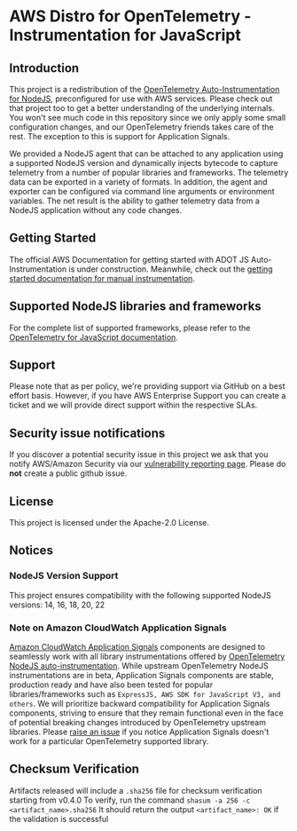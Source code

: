 # AWS Distro for OpenTelemetry - Instrumentation for JavaScript

## Introduction

This project is a redistribution of the [OpenTelemetry Auto-Instrumentation for NodeJS](https://github.com/open-telemetry/opentelemetry-js-contrib/tree/main/metapackages/auto-instrumentations-node),
preconfigured for use with AWS services. Please check out that project too to get a better
understanding of the underlying internals. You won't see much code in this repository since we only
apply some small configuration changes, and our OpenTelemetry friends takes care of the rest. The
exception to this is support for Application Signals.

We provided a NodeJS agent that can be attached to any application using a supported NodeJS version and dynamically injects
bytecode to capture telemetry from a number of popular libraries and frameworks. The telemetry data
can be exported in a variety of formats. In addition, the agent and exporter can be configured via
command line arguments or environment variables. The net result is the ability to gather telemetry
data from a NodeJS application without any code changes.

## Getting Started

The official AWS Documentation for getting started with ADOT JS Auto-Instrumentation is under construction.
Meanwhile, check out the [getting started documentation for manual instrumentation](https://aws-otel.github.io/docs/getting-started/javascript-sdk).

## Supported NodeJS libraries and frameworks

For the complete list of supported frameworks, please refer to the [OpenTelemetry for JavaScript documentation](https://github.com/open-telemetry/opentelemetry-js-contrib/tree/main/metapackages/auto-instrumentations-node#supported-instrumentations).

## Support

Please note that as per policy, we're providing support via GitHub on a best effort basis. However, if you have AWS Enterprise Support you can create a ticket and we will provide direct support within the respective SLAs.

## Security issue notifications

If you discover a potential security issue in this project we ask that you notify AWS/Amazon Security via our [vulnerability reporting page](http://aws.amazon.com/security/vulnerability-reporting/). Please do **not** create a public github issue.

## License

This project is licensed under the Apache-2.0 License.

## Notices

### NodeJS Version Support

This project ensures compatibility with the following supported NodeJS versions: 14, 16, 18, 20, 22

### Note on Amazon CloudWatch Application Signals

[Amazon CloudWatch Application Signals](https://docs.aws.amazon.com/AmazonCloudWatch/latest/monitoring/CloudWatch-Application-Monitoring-Sections.html) components are designed to seamlessly work with all library instrumentations offered by [OpenTelemetry NodeJS auto-instrumentation](https://github.com/open-telemetry/opentelemetry-js-contrib/blob/main/metapackages/auto-instrumentations-node/README.md). While upstream OpenTelemetry NodeJS instrumentations are in beta, Application Signals components are stable, production ready and have also been tested for popular libraries/frameworks such as `ExpressJS, AWS SDK for JavaScript V3, and others`. We will prioritize backward compatibility for Application Signals components, striving to ensure that they remain functional even in the face of potential breaking changes introduced by OpenTelemetry upstream libraries. Please [raise an issue](https://github.com/aws-observability/aws-otel-js-instrumentation/blob/main/CONTRIBUTING.md#reporting-bugsfeature-requests) if you notice Application Signals doesn't work for a particular OpenTelemetry supported library.

## Checksum Verification
Artifacts released will include a `.sha256` file for checksum verification starting from v0.4.0
To verify, run the command `shasum -a 256 -c <artifact_name>.sha256` 
It should return the output `<artifact_name>: OK` if the validation is successful
